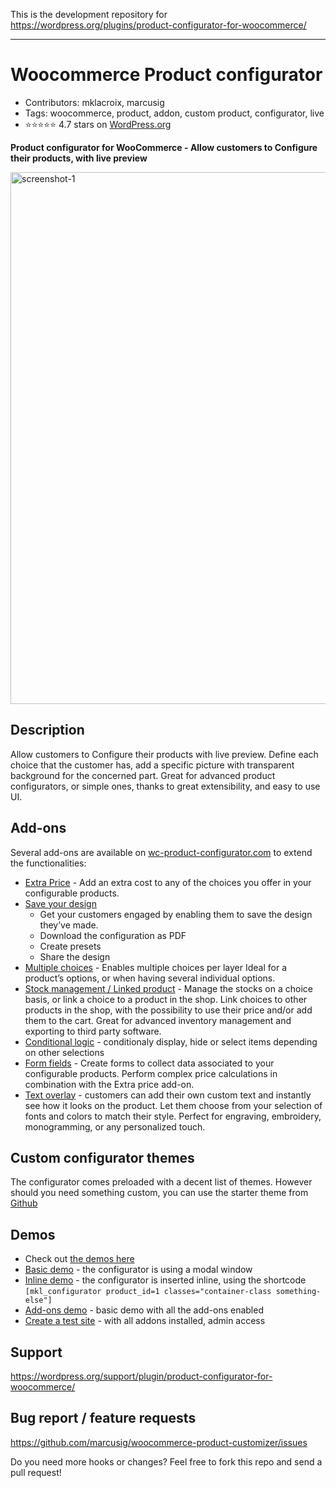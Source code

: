 
This is the development repository for https://wordpress.org/plugins/product-configurator-for-woocommerce/

----

# Woocommerce Product configurator 
- Contributors: mklacroix, marcusig
- Tags: woocommerce, product, addon, custom product, configurator, live
- ⭐⭐⭐⭐⭐ 4.7 stars on [WordPress.org]([url](https://wordpress.org/support/plugin/product-configurator-for-woocommerce/reviews/?filter=5))

**Product configurator for WooCommerce - Allow customers to Configure their products, with live preview**

<img width="1383" height="851" alt="screenshot-1" src="https://github.com/user-attachments/assets/dacf2c92-cbdf-4b35-aed4-bc893eac43be" />

## Description

Allow customers to Configure their products with live preview. 
Define each choice that the customer has, add a specific picture with transparent background for the concerned part.
Great for advanced product configurators, or simple ones, thanks to great extensibility, and easy to use UI.

## Add-ons

Several add-ons are available on [wc-product-configurator.com](https://wc-product-configurator.com/) to extend the functionalities:
- [Extra Price](https://wc-product-configurator.com/product/extra-price/) - Add an extra cost to any of the choices you offer in your configurable products.
- [Save your design](https://wc-product-configurator.com/product/save-your-design/)
  - Get your customers engaged by enabling them to save the design they’ve made.
  - Download the configuration as PDF
  - Create presets
  - Share the design
- [Multiple choices](https://wc-product-configurator.com/product/multiple-choice/) - Enables multiple choices per layer Ideal for a product’s options, or when having several individual options.
- [Stock management / Linked product](https://wc-product-configurator.com/product/stock-management-and-linked-product/) - Manage the stocks on a choice basis, or link a choice to a product in the shop. Link choices to other products in the shop, with the possibility to use their price and/or add them to the cart. Great for advanced inventory management and exporting to third party software.
- [Conditional logic](https://wc-product-configurator.com/product/conditional-logic/) - conditionaly display, hide or select items depending on other selections
- [Form fields](https://wc-product-configurator.com/product/form-fields/) - Create forms to collect data associated to your configurable products. Perform complex price calculations in combination with the Extra price add-on.
- [Text overlay](https://wc-product-configurator.com/product/text-overlay/) - customers can add their own custom text and instantly see how it looks on the product. Let them choose from your selection of fonts and colors to match their style. Perfect for engraving, embroidery, monogramming, or any personalized touch.

## Custom configurator themes

The configurator comes preloaded with a decent list of themes. 
However should you need something custom, you can use the starter theme from [Github](https://github.com/marcusig/product-configurator-custom-theme)

## Demos

- Check out [the demos here](http://demos.mklacroix.com/)
- [Basic demo](http://demos.mklacroix.com/shop/custom-chair/) - the configurator is using a modal window
- [Inline demo](http://demos.mklacroix.com/configurable-watch/) - the configurator is inserted inline, using the shortcode `[mkl_configurator product_id=1 classes="container-class something-else"]`
- [Add-ons demo](http://demos.mklacroix.com/addons/product/super-sneakers/) - basic demo with all the add-ons enabled
- [Create a test site](http://demos.mklacroix.com/wp-signup.php) - with all addons installed, admin access 

## Support 

https://wordpress.org/support/plugin/product-configurator-for-woocommerce/

## Bug report / feature requests

https://github.com/marcusig/woocommerce-product-customizer/issues

Do you need more hooks or changes? Feel free to fork this repo and send a pull request!
